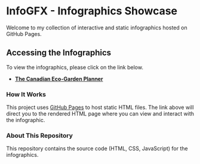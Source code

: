 # InfoGFX - Infographics Showcase

Welcome to my collection of interactive and static infographics hosted on GitHub Pages.

## Accessing the Infographics

To view the infographics, please click on the link below.

* [**The Canadian Eco-Garden Planner**](https://shfqrkhn.github.io/InfoGFX/The_Canadian_Eco-Garden_Planner.html)

### How It Works

This project uses [GitHub Pages](https://pages.github.com/) to host static HTML files. The link above will direct you to the rendered HTML page where you can view and interact with the infographic.

### About This Repository

This repository contains the source code (HTML, CSS, JavaScript) for the infographics.
